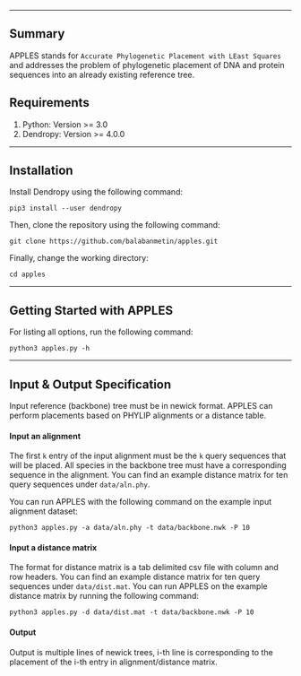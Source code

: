 ------------------------------------
Summary
------------------------------------
APPLES stands for `Accurate Phylogenetic Placement with LEast Squares` and addresses the problem of phylogenetic placement of DNA and protein sequences into an already existing reference tree.

Requirements
-------------------
1. Python: Version >= 3.0
2. Dendropy: Version >= 4.0.0

------------------------------------
Installation
------------------------------------
Install Dendropy using the following command:

`pip3 install --user dendropy`

Then, clone the repository using the following command:

`git clone https://github.com/balabanmetin/apples.git`

Finally, change the working directory:

`cd apples`

---------------------------------------------
Getting Started with APPLES
---------------------------------------------

For listing all options, run the following command:

`python3 apples.py -h`

---------------------------------------------
Input & Output Specification
---------------------------------------------

Input reference (backbone) tree must be in newick format. APPLES can perform placements based on PHYLIP alignments or a distance table.
#### Input an alignment 
The first `k` entry of the input alignment must be the `k` query sequences that will be placed. All species in the backbone tree must have a corresponding sequence in the alignment. You can find an example distance matrix for ten query sequences under `data/aln.phy`.

You can run APPLES with the following command on the example input alignment dataset:

`python3 apples.py -a data/aln.phy -t data/backbone.nwk -P 10`

#### Input a distance matrix
The format for distance matrix is a tab delimited csv file with column and row headers. You can find an example distance matrix for ten query sequences under `data/dist.mat`.
You can run APPLES on the example distance matrix by running the following command:

`python3 apples.py -d data/dist.mat -t data/backbone.nwk -P 10`

#### Output
Output is multiple lines of newick trees, i-th line is corresponding to the placement of the i-th entry in alignment/distance matrix.
